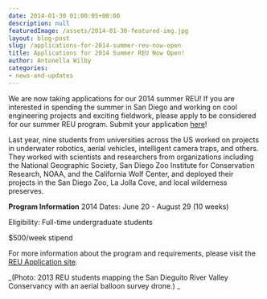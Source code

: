 ```yaml
---
date: 2014-01-30 01:00:05+00:00
description: null
featuredImage: /assets/2014-01-30-featured-img.jpg
layout: blog-post
slug: /applications-for-2014-summer-reu-now-open
title: Applications for 2014 Summer REU Now Open!
author: Antonella Wilby
categories:
- news-and-updates
---
```

We are now taking applications for our 2014 summer REU! If you are interested in spending the summer in San Diego and working on cool engineering projects and exciting fieldwork, please apply to be considered for our summer REU program. Submit your application [here](https://reumanager.com/efore)!

Last year, nine students from universities across the US worked on projects in underwater robotics, aerial vehicles, intelligent camera traps, and others. They worked with scientists and researchers from organizations including the National Geographic Society, San Diego Zoo Institute for Conservation Research, NOAA, and the California Wolf Center, and deployed their projects in the San Diego Zoo, La Jolla Cove, and local wilderness preserves.

**Program Information**
2014 Dates: June 20 - August 29 (10 weeks)

Eligibility: Full-time undergraduate students

$500/week stipend

For more information about the program and requirements, please visit the [REU Application site](https://reumanager.com/efore).

_(Photo: 2013 REU students mapping the San Dieguito River Valley Conservancy with an aerial balloon survey drone.) _
